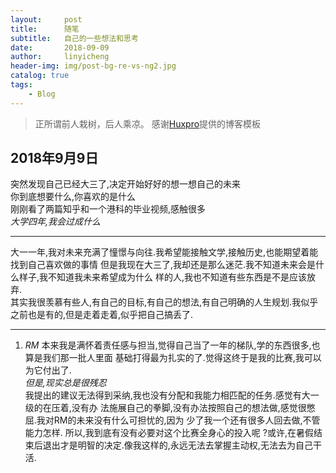 ```yaml
---
layout:     post
title:      随笔
subtitle:   自己的一些想法和思考
date:       2018-09-09
author:     linyicheng
header-img: img/post-bg-re-vs-ng2.jpg
catalog: true
tags:
    - Blog
---
```


> 正所谓前人栽树，后人乘凉。
> 感谢[Huxpro](https://github.com/huxpro)提供的博客模板
> 

## 2018年9月9日
突然发现自己已经大三了,决定开始好好的想一想自己的未来  
你到底想要什么,你喜欢的是什么  
刚刚看了两篇知乎和一个港科的毕业视频,感触很多  
*大学四年,我会过成什么*  

---------------
大一一年,我对未来充满了憧憬与向往.我希望能接触文学,接触历史,也能期望着能找到自己喜欢做的事情
但是我现在大三了,我却还是那么迷茫.我不知道未来会是什么样子,我不知道我未来希望成为什么
样的人,我也不知道有些东西是不是应该放弃.  
其实我很羡慕有些人,有自己的目标,有自己的想法,有自己明确的人生规划.我似乎之前也是有的,但是走着走着,似乎把自己搞丢了.  

-----------------
1. *RM*
本来我是满怀着责任感与担当,觉得自己当了一年的梯队,学的东西很多,也算是我们那一批人里面
基础打得最为扎实的了.觉得这终于是我的比赛,我可以为它付出了.  
*但是,现实总是很残忍*  
我提出的建议无法得到采纳,我也没有分配和我能力相匹配的任务.感觉有大一级的在压着,没有办
法施展自己的拳脚,没有办法按照自己的想法做,感觉很憋屈.我对RM的未来没有什么可担忧的,因为
少了我一个还有很多人回去做,不管能力怎样. 所以,我到底有没有必要对这个比赛全身心的投入呢
?或许,在暑假结束后退出才是明智的决定.像我这样的,永远无法去掌握主动权,无法去为自己干活.


